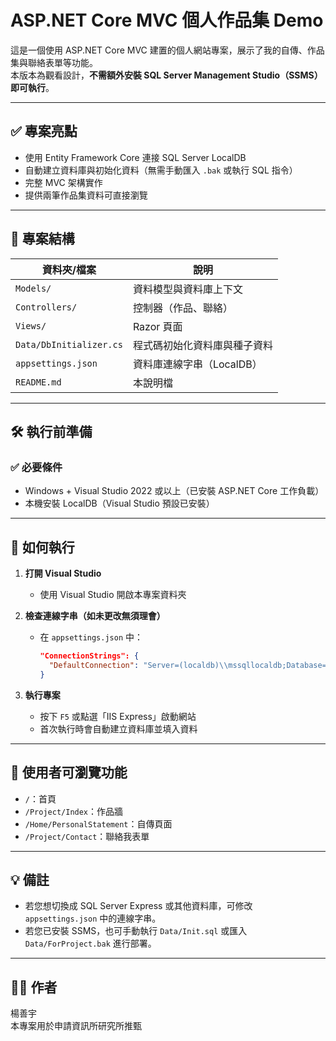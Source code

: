# ASP.NET Core MVC 個人作品集 Demo

這是一個使用 ASP.NET Core MVC 建置的個人網站專案，展示了我的自傳、作品集與聯絡表單等功能。  
本版本為觀看設計，**不需額外安裝 SQL Server Management Studio（SSMS）即可執行**。

---

## ✅ 專案亮點

- 使用 Entity Framework Core 連接 SQL Server LocalDB
- 自動建立資料庫與初始化資料（無需手動匯入 `.bak` 或執行 SQL 指令）
- 完整 MVC 架構實作
- 提供兩筆作品集資料可直接瀏覽

---

## 📁 專案結構

| 資料夾/檔案         | 說明 |
|----------------------|------|
| `Models/`            | 資料模型與資料庫上下文 |
| `Controllers/`       | 控制器（作品、聯絡） |
| `Views/`             | Razor 頁面 |
| `Data/DbInitializer.cs` | 程式碼初始化資料庫與種子資料 |
| `appsettings.json`   | 資料庫連線字串（LocalDB） |
| `README.md`          | 本說明檔 |

---

## 🛠 執行前準備

### ✅ 必要條件

- Windows + Visual Studio 2022 或以上（已安裝 ASP.NET Core 工作負載）
- 本機安裝 LocalDB（Visual Studio 預設已安裝）

---

## 🚀 如何執行

1. **打開 Visual Studio**
   - 使用 Visual Studio 開啟本專案資料夾

2. **檢查連線字串（如未更改無須理會）**
   - 在 `appsettings.json` 中：
     ```json
     "ConnectionStrings": {
       "DefaultConnection": "Server=(localdb)\\mssqllocaldb;Database=ForProject;Trusted_Connection=True;"
     }
     ```

3. **執行專案**
   - 按下 `F5` 或點選「IIS Express」啟動網站
   - 首次執行時會自動建立資料庫並填入資料

---

## 🔎 使用者可瀏覽功能

- `/`：首頁
- `/Project/Index`：作品牆
- `/Home/PersonalStatement`：自傳頁面
- `/Project/Contact`：聯絡我表單

---

## 💡 備註

- 若您想切換成 SQL Server Express 或其他資料庫，可修改 `appsettings.json` 中的連線字串。
- 若您已安裝 SSMS，也可手動執行 `Data/Init.sql` 或匯入 `Data/ForProject.bak` 進行部署。

---

## 👨‍💻 作者

楊善宇  
本專案用於申請資訊所研究所推甄  
